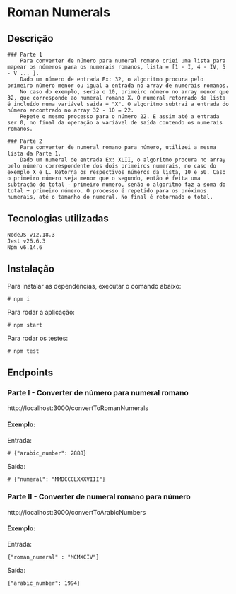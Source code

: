 # Roman Numerals

## Descrição
    ### Parte 1
        Para converter de número para numeral romano criei uma lista para mapear os números para os numerais romanos, lista = [1 - I, 4 - IV, 5 - V ... ].
        Dado um número de entrada Ex: 32, o algoritmo procura pelo primeiro número menor ou igual a entrada no array de numerais romanos.
        No caso do exemplo, seria o 10, primeiro número no array menor que 32, que corresponde ao numeral romano X. O numeral retornado da lista é incluído numa variável saida = "X". O algoritmo subtrai a entrada do número encontrado no array 32 - 10 = 22. 
        Repete o mesmo processo para o número 22. E assim até a entrada ser 0, no final da operação a variável de saída contendo os numerais romanos.
        
    ### Parte 2
        Para converter de numeral romano para número, utilizei a mesma lista da Parte 1.
        Dado um numeral de entrada Ex: XLII, o algoritmo procura no array pelo número correspondente dos dois primeiros numerais, no caso do exemplo X e L. Retorna os respectivos números da lista, 10 e 50. Caso o primeiro número seja menor que o segundo, então é feita uma subtração do total - primeiro numero, senão o algoritmo faz a soma do total + primeiro número. O processo é repetido para os próximos numerais, até o tamanho do numeral. No final é retornado o total.


## Tecnologias utilizadas
    NodeJS v12.18.3
    Jest v26.6.3
    Npm v6.14.6

## Instalação
Para instalar as dependências, executar o comando abaixo:
```
# npm i
```

Para rodar a aplicação:

```
# npm start
```

Para rodar os testes:
```
# npm test
```

## Endpoints
### Parte I - Converter de número para numeral romano

http://localhost:3000/convertToRomanNumerals

#### Exemplo:

Entrada:
```
# {"arabic_number": 2888} 
```
Saída:
```
# {"numeral": "MMDCCCLXXXVIII"}
```



### Parte II - Converter de numeral romano para número

http://localhost:3000/convertToArabicNumbers
#### Exemplo:

Entrada:
```
{"roman_numeral" : "MCMXCIV"}
```

Saída:
```
{"arabic_number": 1994}
```
